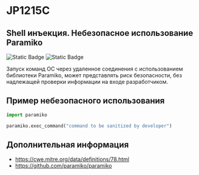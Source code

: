 # JP1215C
## Shell инъекция. Небезопасное использование Paramiko

![Static Badge](https://img.shields.io/badge/%D0%A1%D1%82%D0%B5%D0%BF%D0%B5%D0%BD%D1%8C%20%D0%BA%D1%80%D0%B8%D1%82%D0%B8%D1%87%D0%BD%D0%BE%D1%81%D1%82%D0%B8-%D1%81%D1%80%D0%B5%D0%B4%D0%BD%D1%8F%D1%8F-orange?style=for-the-badge)
![Static Badge](https://img.shields.io/badge/%D0%94%D0%BE%D1%81%D1%82%D0%BE%D0%B2%D0%B5%D1%80%D0%BD%D0%BE%D1%81%D1%82%D1%8C%20%D0%BE%D0%BF%D1%80%D0%B5%D0%B4%D0%B5%D0%BB%D0%B5%D0%BD%D0%B8%D1%8F-%D1%81%D1%80%D0%B5%D0%B4%D0%BD%D1%8F%D1%8F-orange?style=for-the-badge)

Запуск команд ОС через удаленное соединения с использованием библиотеки Paramiko, может представлять риск безопасности, без надлежащей проверки информации на входе разработчиком.  

## Пример небезопасного использования

```python linenums="1"
import paramiko

paramiko.exec_command("command to be sanitized by developer")
```

## Дополнительная информация

* <https://cwe.mitre.org/data/definitions/78.html>
* <https://github.com/paramiko/paramiko>
